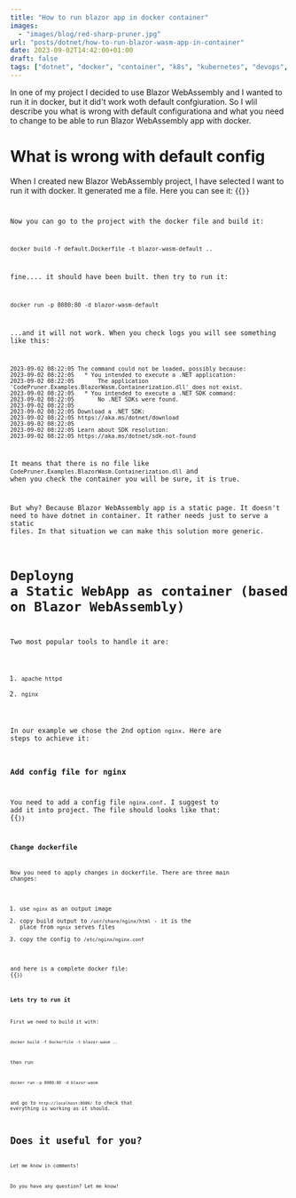 ```yaml
---
title: "How to run blazor app in docker container"
images:
  - "images/blog/red-sharp-pruner.jpg"
url: "posts/dotnet/how-to-run-blazor-wasm-app-in-container"
date: 2023-09-02T14:42:00+01:00
draft: false
tags: ["dotnet", "docker", "container", "k8s", "kubernetes", "devops", "blazor","wasm","WebAssembly"]
---
```


In one of my project I decided to use Blazor WebAssembly and I wanted to run it in docker, but it did't work woth default confgiuration. So I wlil describe you what is wrong with default configurationa and what you need to change to be able to run Blazor WebAssembly app with docker.

# What is wrong with default config
When I created new Blazor WebAssembly project, I have selected I want to run it with docker. It generated me a file. Here you can see it:
{{<code language="docker"  file="static/examples/CodePruner.Examples/CodePruner.Examples.BlazorWasm.Containerization/default.Dockerfile" >}}

Now you can go to the project with the docker file and build it:
```
docker build -f default.Dockerfile -t blazor-wasm-default ..
```

fine.... it should have been built. then try to run it:
```
docker run -p 8080:80 -d blazor-wasm-default
```

...and it will not work. When you check logs you will see something like this:
```
2023-09-02 08:22:05 The command could not be loaded, possibly because:
2023-09-02 08:22:05   * You intended to execute a .NET application:
2023-09-02 08:22:05       The application 'CodePruner.Examples.BlazorWasm.Containerization.dll' does not exist.
2023-09-02 08:22:05   * You intended to execute a .NET SDK command:
2023-09-02 08:22:05       No .NET SDKs were found.
2023-09-02 08:22:05 
2023-09-02 08:22:05 Download a .NET SDK:
2023-09-02 08:22:05 https://aka.ms/dotnet/download
2023-09-02 08:22:05 
2023-09-02 08:22:05 Learn about SDK resolution:
2023-09-02 08:22:05 https://aka.ms/dotnet/sdk-not-found
```

It means that there is no file like `CodePruner.Examples.BlazorWasm.Containerization.dll` and when you check the container you will be sure, it is true. 

But why? Because Blazor WebAssembly app is a static page. It doesn't need to have dotnet in container. It rather needs just to serve a static files. In that situation we can make this solution more generic.

# Deployng a Static WebApp as container (based on Blazor WebAssembly)
Two most popular tools to handle it are:
1. `apache httpd`
2. `nginx`

In our example we chose the 2nd option `nginx`. Here are steps to achieve it:
### Add config file for nginx
You need to add a config file `nginx.conf`. I suggest to add it into project. The file should looks like that:
{{<code language="docker"  file="static/examples/CodePruner.Examples/CodePruner.Examples.BlazorWasm.Containerization/nginx.conf" >}}

### Change dockerfile
Now you need to apply changes in dockerfile. There are three main changes:
1. use `nginx` as an output image
2. copy build output to `/usr/share/nginx/html` - it is the place from `ngnix` serves files
3. copy the config to `/etc/nginx/nginx.conf`

and here is a complete docker file:
{{<code language="docker"  file="static/examples/CodePruner.Examples/CodePruner.Examples.BlazorWasm.Containerization/Dockerfile" >}}

### Lets try to run it
First we need to build it with:
```
docker build -f Dockerfile -t blazor-wasm ..
```

then run 
```
docker run -p 8080:80 -d blazor-wasm
```
and go to `http://localhost:8080/` to check that everything is working as it should.

# Does it useful for you?
Let me know in comments!

Do you have any question? Let me know!
